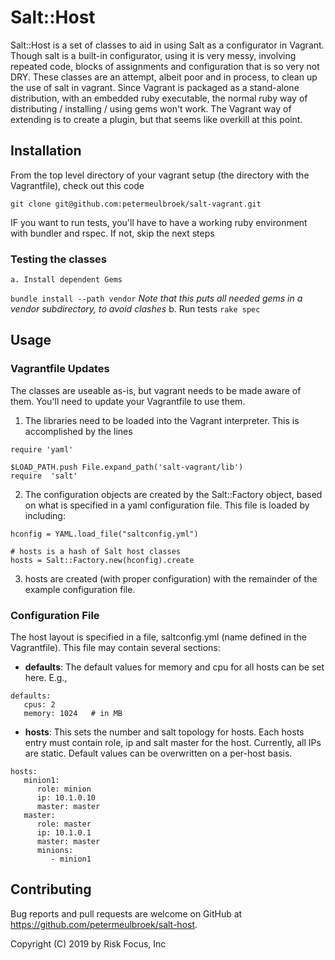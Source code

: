 # Salt::Host

Salt::Host is a set of classes to aid in using Salt as a configurator in Vagrant.  Though salt is a built-in configurator, using it is very messy, involving repeated code, blocks of assignments and configuration that is so very not DRY.  These classes are an attempt, albeit poor and in process, to clean up the use of salt in vagrant.  Since Vagrant is packaged as a stand-alone distribution, with an embedded ruby executable, the normal ruby way of distributing / installing / using gems won't work.  The Vagrant way of extending is to create a plugin, but that seems like overkill at this point.  

## Installation

From the top level directory of your vagrant setup (the directory with the Vagrantfile), check out this code
 ```
git clone git@github.com:petermeulbroek/salt-vagrant.git
```

IF you want to run tests, you'll have to have a working ruby environment with bundler and rspec.  If not, skip the next steps

### Testing the classes
	a. Install dependent Gems
   `bundle install --path vendor`
   *Note that this puts all needed gems in a vendor subdirectory, to avoid clashes*
  b.  Run tests
  `rake spec`
## Usage  
  ### Vagrantfile Updates
The classes are useable as-is, but vagrant needs to be made aware of them.  You'll need to update your Vagrantfile to use them.  
1.  The libraries need to be loaded into the Vagrant interpreter.  This is accomplished by the lines 
```
require 'yaml'

$LOAD_PATH.push File.expand_path('salt-vagrant/lib')
require  'salt'
```
2.  The configuration objects are created by the Salt::Factory object, based on what is specified in a yaml configuration file.   This file is loaded by including:
```
hconfig = YAML.load_file("saltconfig.yml")

# hosts is a hash of Salt host classes
hosts = Salt::Factory.new(hconfig).create
```
3. hosts are created (with proper configuration) with the remainder of the example configuration file.
### Configuration File
The host layout is specified in a file, saltconfig.yml (name defined in the Vagrantfile).  This file may contain several sections:
* **defaults**: The default values for memory and cpu for all hosts can be set here.  E.g., 
```
defaults:
   cpus: 2
   memory: 1024   # in MB
 ```
* **hosts**:  This sets the number and salt topology for hosts.  Each hosts entry must contain role, ip and salt master for the host.  Currently, all IPs are static.  Default values can be overwritten on a per-host basis.  
```
hosts:
   minion1:
      role: minion
      ip: 10.1.0.10
      master: master
   master:
      role: master
      ip: 10.1.0.1
      master: master
      minions:
         - minion1
```
 
## Contributing

Bug reports and pull requests are welcome on GitHub at https://github.com/petermeulbroek/salt-host.

Copyright (C) 2019 by Risk Focus, Inc